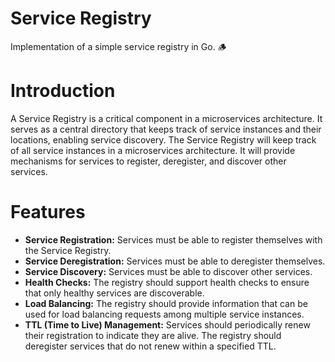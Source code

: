 # Service Registry

Implementation of a simple service registry in Go. 🪵

# Introduction

A Service Registry is a critical component in a microservices architecture. It serves as a central directory that keeps track of service instances and their locations, enabling service discovery. The Service Registry will keep track of all service instances in a microservices architecture. It will provide mechanisms for services to register, deregister, and discover other services.

# Features

- **Service Registration:** Services must be able to register themselves with the Service Registry.
- **Service Deregistration:** Services must be able to deregister themselves.
- **Service Discovery:** Services must be able to discover other services.
- **Health Checks:** The registry should support health checks to ensure that only healthy services are discoverable.
- **Load Balancing:** The registry should provide information that can be used for load balancing requests among multiple service instances.
- **TTL (Time to Live) Management:** Services should periodically renew their registration to indicate they are alive. The registry should deregister services that do not renew within a specified TTL.
